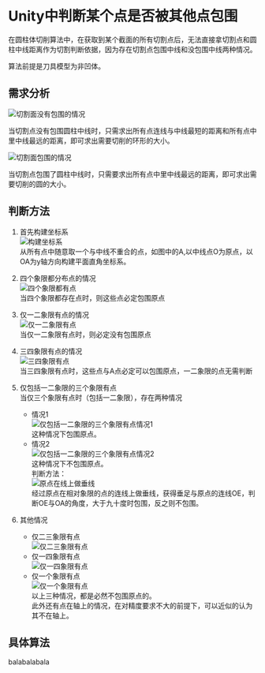 # Unity中判断某个点是否被其他点包围  

在圆柱体切削算法中，在获取到某个截面的所有切割点后，无法直接拿切割点和圆柱中线距离作为切割判断依据，因为存在切割点包围中线和没包围中线两种情况。  

算法前提是刀具模型为非凹体。  

## 需求分析  

![切割面没有包围的情况](切割面没有包围的情况.png)

当切割点没有包围圆柱中线时，只需求出所有点连线与中线最短的距离和所有点中里中线最远的距离，即可求出需要切削的环形的大小。  

![切割面包围的情况](切割面包围的情况.png)  

当切割点包围了圆柱中线时，只需要求出所有点中里中线最远的距离，即可求出需要切削的圆的大小。  

## 判断方法  

1. 首先构建坐标系  
    ![构建坐标系](构建坐标系.png)  
    从所有点中随意取一个与中线不重合的点，如图中的A,以中线点O为原点，以OA为y轴方向构建平面直角坐标系。  
2. 四个象限都分布点的情况  
    ![四个象限都有点](四个象限都有点.png)  
    当四个象限都存在点时，则这些点必定包围原点  
3. 仅一二象限有点的情况  
    ![仅一二象限有点](仅一二象限有点.png)  
    当仅一二象限有点时，则必定没有包围原点  
4. 三四象限有点的情况  
    ![三四象限有点](三四象限有点.png)  
    当三四象限有点时，这些点与A点必定可以包围原点，一二象限的点无需判断  
5. 仅包括一二象限的三个象限有点  
    当仅三个象限有点时（包括一二象限），存在两种情况  
    * 情况1  
          ![仅包括一二象限的三个象限有点情况1](仅包括一二象限的三个象限有点_1.png)  
          这种情况下包围原点。  
    * 情况2  
          ![仅包括一二象限的三个象限有点情况2](仅包括一二象限的三个象限有点_2.png)  
          这种情况下不包围原点。  
    判断方法：  
    ![原点在线上做垂线](原点在线上做垂线.png)  
    经过原点在相对象限的点的连线上做垂线，获得垂足与原点的连线OE，判断OE与OA的角度，大于九十度时包围，反之则不包围。  

6. 其他情况  
    * 仅二三象限有点  
          ![仅二三象限有点](仅二三象限有点.png)  
    * 仅一四象限有点  
          ![仅一四象限有点](仅一四象限有点.png)  
    * 仅一个象限有点  
          ![仅一个象限有点](仅一个象限有点.png)  
    以上三种情况，都是必然不包围原点的。  
    此外还有点在轴上的情况，在对精度要求不大的前提下，可以近似的认为其不在轴上。  

## 具体算法  

balabalabala  
